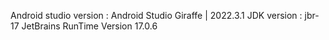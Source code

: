 Android studio version :  Android Studio Giraffe | 2022.3.1
JDK version : jbr-17 JetBrains RunTime Version 17.0.6
